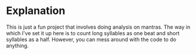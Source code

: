 # Explanation
This is just a fun project that involves doing analysis on mantras. The way in which I've set it up here is to count long syllables as one beat and short syllables as a half. However, you can mess around with the code to do anything.

